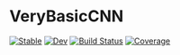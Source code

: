 # VeryBasicCNN

[![Stable](https://img.shields.io/badge/docs-stable-blue.svg)](https://kchu25.github.io/VeryBasicCNN.jl/stable/)
[![Dev](https://img.shields.io/badge/docs-dev-blue.svg)](https://kchu25.github.io/VeryBasicCNN.jl/dev/)
[![Build Status](https://github.com/kchu25/VeryBasicCNN.jl/actions/workflows/CI.yml/badge.svg?branch=main)](https://github.com/kchu25/VeryBasicCNN.jl/actions/workflows/CI.yml?query=branch%3Amain)
[![Coverage](https://codecov.io/gh/kchu25/VeryBasicCNN.jl/branch/main/graph/badge.svg)](https://codecov.io/gh/kchu25/VeryBasicCNN.jl)


